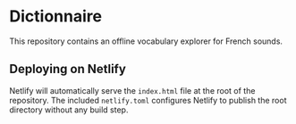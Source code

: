 # Dictionnaire

This repository contains an offline vocabulary explorer for French sounds.

## Deploying on Netlify

Netlify will automatically serve the `index.html` file at the root of the repository. The included `netlify.toml` configures Netlify to publish the root directory without any build step.
